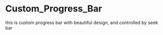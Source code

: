 # Custom_Progress_Bar
this is custom progress bar with beautiful design, and controlled by seek bar
